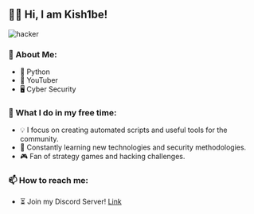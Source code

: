 ## 👋🏻 Hi, I am Kish1be!
![hacker](https://github.com/user-attachments/assets/4df32a77-7be3-4581-bd5c-074737da3e5c)

### 🦎 About Me:
- 🍓 Python
- 🌽 YouTuber
- 🖥 Cyber Security




### 🚀 What I do in my free time:

- 💡 I focus on creating automated scripts and useful tools for the community.
- 📖 Constantly learning new technologies and security methodologies.
- 🎮 Fan of strategy games and hacking challenges.

### 📫 How to reach me:
- ⏳ Join my Discord Server! [Link](https://discord.gg/untrnFzw)


<!--
**Kish1be/Kish1be** is a ✨ _special_ ✨ repository because its `README.md` (this file) appears on your GitHub profile.

Here are some ideas to get you started:

- 🔭 I’m currently working on ...
- 🌱 I’m currently learning ...
- 👯 I’m looking to collaborate on ...
- 🤔 I’m looking for help with ...
- 💬 Ask me about ...
- 📫 How to reach me: ...
- 😄 Pronouns: ...
- ⚡ Fun fact: ...
-->
